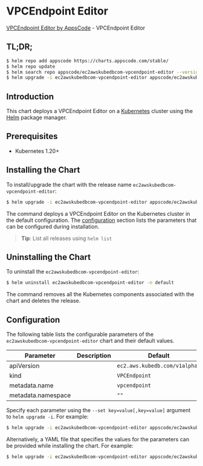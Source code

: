 # VPCEndpoint Editor

[VPCEndpoint Editor by AppsCode](https://appscode.com) - VPCEndpoint Editor

## TL;DR;

```bash
$ helm repo add appscode https://charts.appscode.com/stable/
$ helm repo update
$ helm search repo appscode/ec2awskubedbcom-vpcendpoint-editor --version=v0.20.0
$ helm upgrade -i ec2awskubedbcom-vpcendpoint-editor appscode/ec2awskubedbcom-vpcendpoint-editor -n default --create-namespace --version=v0.20.0
```

## Introduction

This chart deploys a VPCEndpoint Editor on a [Kubernetes](http://kubernetes.io) cluster using the [Helm](https://helm.sh) package manager.

## Prerequisites

- Kubernetes 1.20+

## Installing the Chart

To install/upgrade the chart with the release name `ec2awskubedbcom-vpcendpoint-editor`:

```bash
$ helm upgrade -i ec2awskubedbcom-vpcendpoint-editor appscode/ec2awskubedbcom-vpcendpoint-editor -n default --create-namespace --version=v0.20.0
```

The command deploys a VPCEndpoint Editor on the Kubernetes cluster in the default configuration. The [configuration](#configuration) section lists the parameters that can be configured during installation.

> **Tip**: List all releases using `helm list`

## Uninstalling the Chart

To uninstall the `ec2awskubedbcom-vpcendpoint-editor`:

```bash
$ helm uninstall ec2awskubedbcom-vpcendpoint-editor -n default
```

The command removes all the Kubernetes components associated with the chart and deletes the release.

## Configuration

The following table lists the configurable parameters of the `ec2awskubedbcom-vpcendpoint-editor` chart and their default values.

|     Parameter      | Description |                 Default                  |
|--------------------|-------------|------------------------------------------|
| apiVersion         |             | <code>ec2.aws.kubedb.com/v1alpha1</code> |
| kind               |             | <code>VPCEndpoint</code>                 |
| metadata.name      |             | <code>vpcendpoint</code>                 |
| metadata.namespace |             | <code>""</code>                          |


Specify each parameter using the `--set key=value[,key=value]` argument to `helm upgrade -i`. For example:

```bash
$ helm upgrade -i ec2awskubedbcom-vpcendpoint-editor appscode/ec2awskubedbcom-vpcendpoint-editor -n default --create-namespace --version=v0.20.0 --set apiVersion=ec2.aws.kubedb.com/v1alpha1
```

Alternatively, a YAML file that specifies the values for the parameters can be provided while
installing the chart. For example:

```bash
$ helm upgrade -i ec2awskubedbcom-vpcendpoint-editor appscode/ec2awskubedbcom-vpcendpoint-editor -n default --create-namespace --version=v0.20.0 --values values.yaml
```
